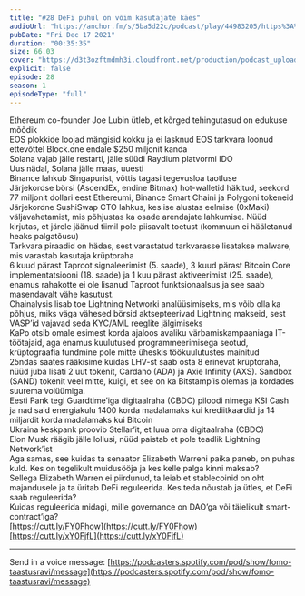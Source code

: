 ```yaml
---
title: "#28 DeFi puhul on võim kasutajate käes"
audioUrl: "https://anchor.fm/s/5ba5d22c/podcast/play/44983205/https%3A%2F%2Fd3ctxlq1ktw2nl.cloudfront.net%2Fstaging%2F2021-11-17%2F4d348613-f47d-3e77-68ff-c13fddaab2b4.m4a"
pubDate: "Fri Dec 17 2021"
duration: "00:35:35"
size: 66.03 
cover: "https://d3t3ozftmdmh3i.cloudfront.net/production/podcast_uploaded_episode/15275939/15275939-1639725771495-bf9148588eedd.jpg"
explicit: false
episode: 28
season: 1
episodeType: "full"
---
```


Ethereum co-founder Joe Lubin ütleb, et kõrged tehingutasud on edukuse mõõdik  
EOS plokkide loojad mängisid kokku ja ei lasknud EOS tarkvara loonud ettevõttel Block.one endale $250 miljonit kanda  
Solana vajab jälle restarti, jälle süüdi Raydium platvormi IDO  
Uus nädal, Solana jälle maas, uuesti  
Binance lahkub Singapurist, võttis tagasi tegevusloa taotluse  
Järjekordse börsi (AscendEx, endine Bitmax) hot-walletid häkitud, seekord 77 miljonit dollari eest Ethereumi, Binance Smart Chaini ja Polygoni tokeneid  
Järjekordne SushiSwap CTO lahkus, kes ise alustas eelmise (0xMaki) väljavahetamist, mis põhjustas ka osade arendajate lahkumise. Nüüd kirjutas, et järele jäänud tiimil pole piisavalt toetust (kommuun ei hääletanud heaks palgatõusu)  
Tarkvara piraadid on hädas, sest varastatud tarkvarasse lisatakse malware, mis varastab kasutaja krüptoraha  
6 kuud pärast Taproot signaleerimist (5. saade), 3 kuud pärast Bitcoin Core implementatsiooni (18. saade) ja 1 kuu pärast aktiveerimist (25. saade), enamus rahakotte ei ole lisanud Taproot funktsionaalsus ja see saab masendavalt vähe kasutust.   
Chainalysis lisab toe Lightning Networki analüüsimiseks, mis võib olla ka põhjus, miks väga vähesed börsid aktsepteerivad Lightning makseid, sest VASP’id vajavad seda KYC/AML reeglite jälgimiseks  
KaPo otsib omale esimest korda ajaloos avaliku värbamiskampaaniaga IT-töötajaid, aga enamus kuulutused programmeerimisega seotud, krüptograafia tundmine pole mitte üheskis töökuulutustes mainitud  
25ndas saates rääkisime kuidas LHV-st saab osta 8 erinevat krüptoraha, nüüd juba lisati 2 uut tokenit, Cardano (ADA) ja Axie Infinity (AXS). Sandbox (SAND) tokenit veel mitte, kuigi, et see on ka Bitstamp’is olemas ja kordades suurema volüümiga.  
Eesti Pank tegi Guardtime’iga digitaalraha (CBDC) piloodi nimega KSI Cash ja nad said energiakulu 1400 korda madalamaks kui krediitkaardid ja 14 miljardit korda madalamaks kui Bitcoin  
Ukraina keskpank proovib Stellar’it, et luua oma digitaalraha (CBDC)  
Elon Musk räägib jälle lollusi, nüüd paistab et pole teadlik Lightning Network’ist  
Aga samas, see kuidas ta senaator Elizabeth Warreni paika paneb, on puhas kuld. Kes on tegelikult muidusööja ja kes kelle palga kinni maksab?  
Sellega Elizabeth Warren ei piirdunud, ta leiab et stablecoinid on oht majandusele ja ta üritab DeFi reguleerida. Kes teda nõustab ja ütles, et DeFi saab reguleerida?  
Kuidas reguleerida midagi, mille governance on DAO’ga või täielikult smart-contract’iga?  
[https://cutt.ly/FY0Fhow](https://cutt.ly/FY0Fhow)  
[https://cutt.ly/xY0FjfL](https://cutt.ly/xY0FjfL)  
  
---   
  
Send in a voice message: [https://podcasters.spotify.com/pod/show/fomo-taastusravi/message](https://podcasters.spotify.com/pod/show/fomo-taastusravi/message)